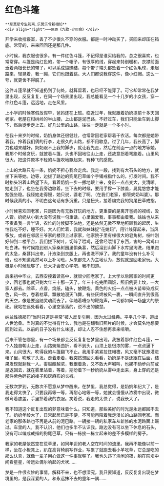 # 红色斗篷

``` admonish note 
**悲莫悲兮生别离,乐莫乐兮新相知**       
<div align="right">——屈原《九歌·少司命》</div>
```

开学来收拾寝室，丢了不少很久不穿的衣服。都是一时冲动买了，买回来却压在箱底。常穿的，来来回回还是那几件。

小时候，我衣服也很多。有一件红色斗篷，不记得是谁买给我的，总之很喜欢，也常常穿。斗篷是纯红色的，带一个帽子，有很厚的绒，穿起来特别暖和。衣襟前面垂着两根长长的带子，可以系成蝴蝶结，每个带子端头都坠着一个红色毛球，走起路来，轻晃着，我一蹦，它们也跟着跳。大人们都说我穿这件，像小红帽。这么一夸，就更舍不得脱了。

这件斗篷早就不知道扔到了何处，就算留着，也已经不能穿了。可它却常常在我梦里出现，反反复复，在同一个场景里出现，我总能看见一个十几岁的小女孩，穿一件红色斗篷，远远地，走在风里。

上小学的时候寒假放假早，爸妈还在上班。临近过年，我就跟着奶奶提前十多天回老家。老屋在柑树岭的半山腰，上山都是泥巴路，不好过车，我们只能坐车到山脚下，然后徒步走上去。好几公里的山路，往往一走就是一个多小时。

在我十来岁的时候，奶奶身体还很健壮，也常常回老家帮着干农活。每次都是她带着我，拎着我们俩的行李，走很久的山路，都不用歇息。过了几年，我长高了，脚力也越来越好。奶奶跟不上我的脚步，就让我先走，然后在前面一点的地方等她。我那个时候贪玩，就披着斗篷，头也不回地往山上走，还故意拐着弯跑着。山里风很大，把这件原本不轻的斗篷吹地飘起来，有种飞的感觉。

上山的大路只有一条，奶奶不担心我会走岔。我走一段，找到有大石头的地方，就坐下来等她。边等，边拔了路边的狗尾巴草编个手镯戒指什么的，打发时间。我不时抬头沿着山路望下去，看着奶奶一步一挪地跟上来，身形一点点变大，变清晰。她走到了，也坐在我旁边歇着。坐下去的时候，要用手撑一下膝盖，晃晃悠悠才能勉强坐稳。我怪她走得慢，她只说，婆老了啊。（在我们老家，都管奶奶叫婆）。那时候我真的小，不明白这句话有多沉重。只是扭头，接着编完我的狗尾巴草戒指。

小时候喜欢回老家，只是因为有无数好玩的地方。更重要的是离开爸妈的视线，没人管。奶奶从小到大没有说我一句重话，心里偏爱我，事事都由着我。姑姑也从来不责备我一言半语，农忙的时候脚不沾地，还是依然无微不至地照顾我的起居，生怕我吃不好，睡不好。大人们忙着，我就和妹妹捉“花媳妇”，用针线穿起来，当风筝放。或者在邻居三爷家的楼顶上过家家，他家院子里有棵很大的皂角树，枝叶刚好伸到二楼平台，我们拔下树叶，切碎了喂鸡，还曾经喂错了东西，害的一窝鸡口吐白沫。有时候跑到别人家桑树园里偷桑葚，然后溜到山脚下水库里淘洗，结果跑的太急，桑葚抖出来，汁液染到衣服上，再也洗不掉了。我的童年没有什么补习班，也不知道竟然可以上补习班，从来都先入为主地认为，放假就是回老家玩。大概是小时候玩够了，长大才会安心学吧，我不知道。

后来初中毕业，去西安接着读高中，就很少回老家了。上大学以后回家的时间更少，回老家也就只剩大年三十那一天了。年三十吃完团圆饭，照旧例要上坟，一大家人都去。除草，点香，烧纸，磕头，放鞭炮。黄色的火纸一点点被火苗晕染成灰色，风一吹，卷着枯草，飘散地漫天飞舞，有些灰烬被风一裹，一瞬间直升到很高的天空，像是要追随灵魂而去了。伴随着嘈杂的鞭炮声，一切都如同一场盛大的祭祀。我站在远处看着，心里空落落的，说不出的酸楚。

纳兰性德那句“当时只道是寻常”被人反复引用，因为太过经典。平平几个字，道出人世沧桑。当时真的不觉得有什么，我也是在翻看旧照片的时候，才会莫名地想要回到过去。以前的日子没有什么味道，却让人忍不住想再拿来咀嚼。

后来不管在哪里，有一个场景都会反反复复在梦里出现。我披着那件红色斗篷，一个人独自朝山上走，山路蜿蜒曲折，看不到头，山顶上是很浓的雾，一点点逼下来。山风很大，吹得我的斗篷翻飞不止。我用手紧紧拉住帽檐，风又毫不犹豫灌进帽子里，吹散了头发。走着走着，我突然想回头看看，奶奶是不是还跟在后面，结果发现就剩我一人。雾越酿越浓，我很着急，又不敢大声喊叫，也挪不动步向前或是返回去，就在雾里站着，等着，期盼着下一秒奶奶从雾中走出来，身上穿的还是那件紫色碎花的褂子和灰麻布的长裤。

无数次梦到，无数次不愿意从梦中醒来。在梦里，我总觉得，是奶奶年纪大了，是我走得太快了，只要我再等一等，再耐心地等一等，她就会慢慢从浓雾中出现，微微弯着膝盖，手里拎着我的衣服。笑着说，我走的太快了，说我长大了。

我不知道这个反复出现的梦意味着什么。只知道，那些美好的时光是永远都回不去了。奶奶年龄大了，日常起居已是不便，不可能再陪着我走漫长的山路回老家。而老家的那条路也不再是从前的泥巴路。一辆接一辆的私家车从新修的水泥路面上碾过。车里的人，我不认识，他们也多半不认识我。路边没有可以坐下休息的石头，没有可以编成戒指的狗尾巴草，只有一栋接一栋立起来的差不多模样的房子。

我家的老屋依然空在荒草里，如同年迈的老人空在时间的流里。我再不能像以前一样，坐在小板凳上，趴在高背椅前写作业，写累了就跑去看小羊吃草，它总是吃的那么认真，就像一辈子用心做这一件事就够了。我也久违了清闲的夜，躺在院坝中间看星星，听远处偶尔响起的犬吠……

梦是一件很玄妙的事情，解释不来，也不想深究。我只要知道，反反复复出现在梦境里的，是我深爱的人，和永远抹不去的童年一隅……


